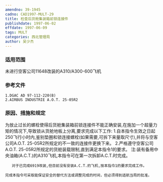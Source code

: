 ```yaml
---
amendno: 39-1945
cadno: CAD1997-MULT-29
title: 检查后货舱集装箱前锁连接件
publishdate: 1997-06-02
effdate: 1997-06-09
tags: MULT
categories: 西北管理局
author: 吴少杰
---
```


### 适用范围 
未进行空客公司11648改装的A310/A300-600飞机

### 参考文件
    1.DGAC AD 97-112-220(B) 
    2.AIRBUS INDUSTRIE A.O.T. 25-05R2 

### 原因、措施和规定 
为放止过长的螺栓使得后货舱集装箱前锁连接件不能正确安装,在施加一个超量力矩的情况下,导致锁从货舱地板上分离,要求完成以下工作: 
    1.自本指令生效之日起250飞行小时内,鉴别垫圈和锁连接螺栓(如果需要,可拆下来量取尺寸),并将与空客公司A.O.T. 25-05R2所规定的不一致的连接件更换下来。 
    2.严格遵守空客公司A.O.T. 25-05R2所规定的货舱装载限制,直到满足本指令1的要求。     注:装有备用中央油箱(A.C.T.)的A310飞机,本指令可在第一次拆卸A.C.T.时完成。 

       对于已完成6919改装,但目前没有安装A.C.T.的飞机,按本指令1的要求完成工作。 
       
    完成本指令可采取能保证安全的替代方法或调整完成的时间，但必须得到适航当局的批准。
